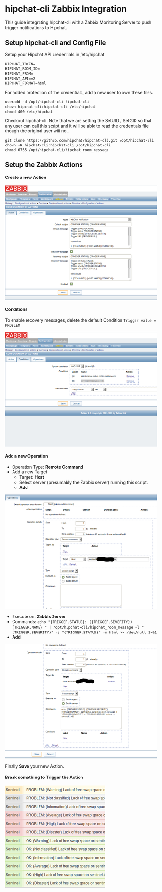 # hipchat-cli Zabbix Integration

This guide integrating hipchat-cli with a Zabbix Monitoring
Server to push trigger notifications to Hipchat.

## Setup hipchat-cli and Config File


Setup your Hipchat API credentials in /etc/hipchat

```
HIPCHAT_TOKEN=
HIPCHAT_ROOM_ID=
HIPCHAT_FROM=
HIPCHAT_API=v2
HIPCHAT_FORMAT=html
```
For added protection of the credentials, add a new user to own these files.

```
useradd -d /opt/hipchat-cli hipchat-cli
chown hipchat-cli:hipchat-cli /etc/hipchat
chmod 400 /etc/hipchat
```

Checkout hipchat-cli. Note that we are setting the SetUID / SetGID so that any
user can call this script and it will be able to read the credentials file, though 
the original user will not. 

```
git clone https://github.com/hipchat/hipchat-cli.git /opt/hipchat-cli
chown -R hipchat-cli:hipchat-cli /opt/hipchat-cli
chmod 6755 /opt/hipchat-cli/hipchat_room_message
```

## Setup the Zabbix Actions


#### Create a new Action

![](images/zabbix-action.png)

#### Conditions

To enable recovery messages, delete the default Condition ```Trigger value = PROBLEM```

![](images/zabbix-conditions.png)

#### Add a new Operation

* Operation Type: **Remote Command**
* Add a new Target
  * Target: **Host**
  * Select server (presumably the Zabbix server) running this script.
  * **Add**

![](images/zabbix-operation1.png)

* Execute on: **Zabbix Server**
* Commands: ```echo "{TRIGGER.STATUS}: ({TRIGGER.SEVERITY}) {TRIGGER.NAME} " | /opt/hipchat-cli/hipchat_room_message -l "{TRIGGER.SEVERITY}" -s "{TRIGGER.STATUS}" -m html >> /dev/null 2>&1```
* **Add**

![](images/zabbix-operation2.png)

Finally **Save** your new Action.

#### Break something to Trigger the Action

![](images/zabbix-result.png)

